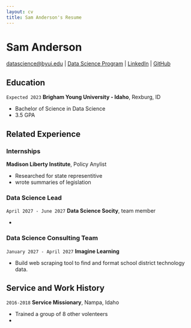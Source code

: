 ```yaml
---
layout: cv
title: Sam Anderson's Resume
---
```

# Sam Anderson

<div id="webaddress">
<a href="sanderson0398@gmail.com">datascience@byui.edu</a>
| <a href="https://byuidatascience.github.io/development.html">Data Science Program</a>
| <a href="https://www.linkedin.com/in/samuel-b-anderson/">LinkedIn</a>
| <a href="https://github.com/sanderson0398">GitHub</a>
</div>

<!-- https://www.monique.tech/the-art-of-markdown -->

## Education


`Expected 2023`
__Brigham Young University - Idaho__, Rexburg, ID
- Bachelor of Science in Data Science 
- 3.5 GPA


## Related Experience

### Internships
__Madison Liberty Institute__, Policy Anylist
- Researched for state representitive
- wrote summaries of legislation

### Data Science Lead

`April 2027 - June 2027`
__Data Science Socity__, team member

-

### Data Science Consulting Team

`January 2027 - April 2027`
__Imagine Learning__

- Build web scraping tool to find and format school district technology data.



## Service and Work History


`2016-2018`
__Service Missionary__, Nampa, Idaho
- Trained a group of 8 other volenteers
- 


<!-- ### Footer

Last updated: May 2013 -->


